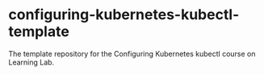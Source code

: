 # configuring-kubernetes-kubectl-template
The template repository for the Configuring Kubernetes kubectl course on Learning Lab.
